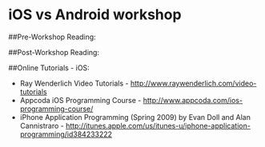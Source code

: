 iOS vs Android workshop
========================

##Pre-Workshop Reading:

##Post-Workshop Reading:

##Online Tutorials - iOS:
- Ray Wenderlich Video Tutorials - http://www.raywenderlich.com/video-tutorials
- Appcoda iOS Programming Course - http://www.appcoda.com/ios-programming-course/
- iPhone Application Programming (Spring 2009) by Evan Doll and Alan Cannistraro - http://itunes.apple.com/us/itunes-u/iphone-application-programming/id384233222

